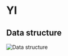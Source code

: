 # YI
## Data structure
![Data structure](
https://www.plantuml.com/plantuml/png/SoWkIImgAStDuU9ApaaiBbRmIAr8J2zApENooSnBLT3IrOMBA5WfP2IMfIgOATXnXQHMb00baUNo56p0mc0zFebvwQM9wQbSN0wfUIb0um40
)